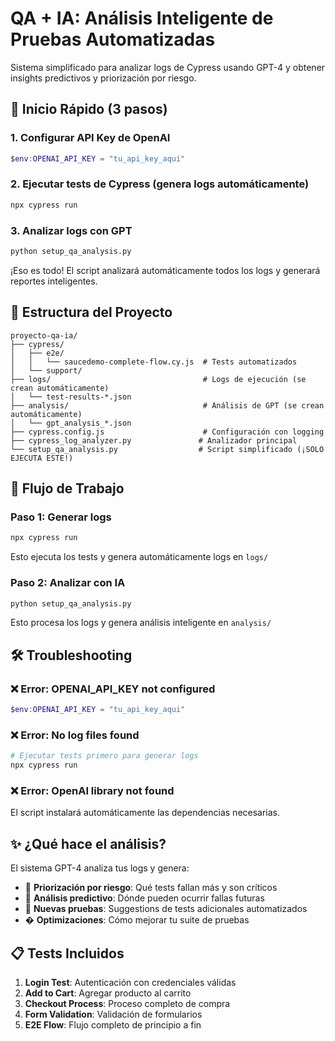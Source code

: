 # QA + IA: Análisis Inteligente de Pruebas Automatizadas

Sistema simplificado para analizar logs de Cypress usando GPT-4 y obtener insights predictivos y priorización por riesgo.

## 🚀 Inicio Rápido (3 pasos)

### 1. Configurar API Key de OpenAI
```powershell
$env:OPENAI_API_KEY = "tu_api_key_aqui"
```

### 2. Ejecutar tests de Cypress (genera logs automáticamente)
```bash
npx cypress run
```

### 3. Analizar logs con GPT
```bash
python setup_qa_analysis.py
```

¡Eso es todo! El script analizará automáticamente todos los logs y generará reportes inteligentes.

## 📁 Estructura del Proyecto

```
proyecto-qa-ia/
├── cypress/
│   ├── e2e/
│   │   └── saucedemo-complete-flow.cy.js  # Tests automatizados
│   └── support/
├── logs/                                  # Logs de ejecución (se crean automáticamente)
│   └── test-results-*.json
├── analysis/                              # Análisis de GPT (se crean automáticamente)
│   └── gpt_analysis_*.json
├── cypress.config.js                      # Configuración con logging
├── cypress_log_analyzer.py               # Analizador principal
└── setup_qa_analysis.py                  # Script simplificado (¡SOLO EJECUTA ESTE!)
```

## 🔧 Flujo de Trabajo

### Paso 1: Generar logs
```bash
npx cypress run
```
Esto ejecuta los tests y genera automáticamente logs en `logs/`

### Paso 2: Analizar con IA
```bash
python setup_qa_analysis.py
```
Esto procesa los logs y genera análisis inteligente en `analysis/`

## 🛠️ Troubleshooting

### ❌ Error: OPENAI_API_KEY not configured
```powershell
$env:OPENAI_API_KEY = "tu_api_key_aqui"
```

### ❌ Error: No log files found
```bash
# Ejecutar tests primero para generar logs
npx cypress run
```

### ❌ Error: OpenAI library not found
El script instalará automáticamente las dependencias necesarias.

## ✨ ¿Qué hace el análisis?

El sistema GPT-4 analiza tus logs y genera:

- 🎯 **Priorización por riesgo**: Qué tests fallan más y son críticos
- 🔮 **Análisis predictivo**: Dónde pueden ocurrir fallas futuras  
- 🤖 **Nuevas pruebas**: Suggestions de tests adicionales automatizados
- � **Optimizaciones**: Cómo mejorar tu suite de pruebas

## 📋 Tests Incluidos

1. **Login Test**: Autenticación con credenciales válidas
2. **Add to Cart**: Agregar producto al carrito
3. **Checkout Process**: Proceso completo de compra
4. **Form Validation**: Validación de formularios
5. **E2E Flow**: Flujo completo de principio a fin
